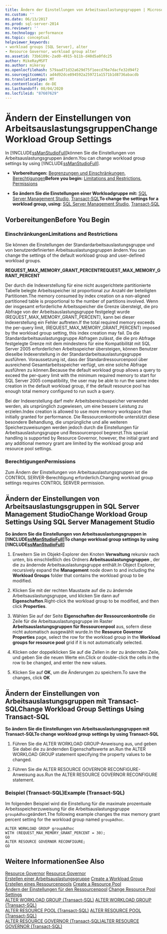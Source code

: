 ```yaml
---
title: Ändern der Einstellungen von Arbeitsauslastungsgruppen | Microsoft-Dokumentation
ms.custom: ''
ms.date: 06/13/2017
ms.prod: sql-server-2014
ms.reviewer: ''
ms.technology: performance
ms.topic: conceptual
helpviewer_keywords:
- workload groups [SQL Server], alter
- Resource Governor, workload group alter
ms.assetid: 73b6109c-2ad0-4915-b11b-d40d5a0fdc25
author: MikeRayMSFT
ms.author: mikeray
ms.openlocfilehash: 579aad71d32a629d75f1eecd76e7dacfe32d94f2
ms.sourcegitcommit: ad4d92dce894592a259721a1571b1d8736abacdb
ms.translationtype: MT
ms.contentlocale: de-DE
ms.lasthandoff: 08/04/2020
ms.locfileid: "87607629"
---
```

# <a name="change-workload-group-settings"></a><span data-ttu-id="44491-102">Ändern der Einstellungen von Arbeitsauslastungsgruppen</span><span class="sxs-lookup"><span data-stu-id="44491-102">Change Workload Group Settings</span></span>
  <span data-ttu-id="44491-103">In [!INCLUDE[ssManStudioFull](../../includes/ssmanstudiofull-md.md)]können Sie die Einstellungen von Arbeitsauslastungsgruppen ändern.</span><span class="sxs-lookup"><span data-stu-id="44491-103">You can change workload group settings by using [!INCLUDE[ssManStudioFull](../../includes/ssmanstudiofull-md.md)].</span></span>  
  
-   <span data-ttu-id="44491-104">**Vorbereitungen:**  [Begrenzungen und Einschränkungen](#LimitationsRestrictions), [Berechtigungen](#Permissions)</span><span class="sxs-lookup"><span data-stu-id="44491-104">**Before you begin:**  [Limitations and Restrictions](#LimitationsRestrictions), [Permissions](#Permissions)</span></span>  
  
-   <span data-ttu-id="44491-105">**So ändern Sie die Einstellungen einer Workloadgruppe mit:**  [SQL Server Management Studio](#ChgWGProp), [Transact-SQL](#ChgWGTSQL)</span><span class="sxs-lookup"><span data-stu-id="44491-105">**To change the settings for a workload group, using:**  [SQL Server Management Studio](#ChgWGProp), [Transact-SQL](#ChgWGTSQL)</span></span>  
  
## <a name="before-you-begin"></a><span data-ttu-id="44491-106">Vorbereitungen</span><span class="sxs-lookup"><span data-stu-id="44491-106">Before You Begin</span></span>  
  
###  <a name="limitations-and-restrictions"></a><a name="LimitationsRestrictions"></a> <span data-ttu-id="44491-107">Einschränkungen</span><span class="sxs-lookup"><span data-stu-id="44491-107">Limitations and Restrictions</span></span>  
 <span data-ttu-id="44491-108">Sie können die Einstellungen der Standardarbeitsauslastungsgruppe und von benutzerdefinierten Arbeitsauslastungsgruppen ändern.</span><span class="sxs-lookup"><span data-stu-id="44491-108">You can change the settings of the default workload group and user-defined workload groups.</span></span>  
  
 <span data-ttu-id="44491-109">**REQUEST_MAX_MEMORY_GRANT_PERCENT**</span><span class="sxs-lookup"><span data-stu-id="44491-109">**REQUEST_MAX_MEMORY_GRANT_PERCENT**</span></span>  
  
 <span data-ttu-id="44491-110">Der durch die Indexerstellung für eine nicht ausgerichtete partitionierte Tabelle belegte Arbeitsspeicher ist proportional zur Anzahl der beteiligten Partitionen.</span><span class="sxs-lookup"><span data-stu-id="44491-110">The memory consumed by index creation on a non-aligned partitioned table is proportional to the number of partitions involved.</span></span> <span data-ttu-id="44491-111">Wenn der insgesamt erforderliche Arbeitsspeicher die Grenze übersteigt, die pro Abfrage von der Arbeitsauslastungsgruppe festgelegt wurde (REQUEST_MAX_MEMORY_GRANT_PERCENT), kann bei dieser Indexerstellung ein Fehler auftreten.</span><span class="sxs-lookup"><span data-stu-id="44491-111">If the total required memory exceeds the per-query limit, (REQUEST_MAX_MEMORY_GRANT_PERCENT) imposed by the workload group setting, this index creation may fail.</span></span> <span data-ttu-id="44491-112">Da die Standardarbeitsauslastungsgruppe Abfragen zulässt, die die pro Abfrage festgelegte Grenze mit dem mindestens für eine Kompatibilität mit SQL Server 2005 erforderlichen Arbeitsspeicher übersteigen, können Benutzer dieselbe Indexerstellung in der Standardarbeitsauslastungsgruppe ausführen. Voraussetzung ist, dass der Standardressourcenpool über ausreichend Gesamtarbeitsspeicher verfügt, um eine solche Abfrage ausführen zu können.</span><span class="sxs-lookup"><span data-stu-id="44491-112">Because the default workload group allows a query to exceed the per-query limit with the minimum required memory to start for SQL Server 2005 compatibility, the user may be able to run the same index creation in the default workload group, if the default resource pool has enough total memory configured to run such a query.</span></span>  
  
 <span data-ttu-id="44491-113">Bei der Indexerstellung darf mehr Arbeitsbereichsspeicher verwendet werden, als ursprünglich zugewiesen, um eine bessere Leistung zu erzielen.</span><span class="sxs-lookup"><span data-stu-id="44491-113">Index creation is allowed to use more memory workspace than initially granted for performance.</span></span> <span data-ttu-id="44491-114">Die Ressourcenkontrolle unterstützt diese besondere Behandlung, die ursprüngliche und alle weiteren Speicherzuweisungen werden jedoch durch die Einstellungen für Arbeitsauslastungsgruppe und Ressourcenpool begrenzt.</span><span class="sxs-lookup"><span data-stu-id="44491-114">This special handling is supported by Resource Governor, however, the initial grant and any additional memory grant are limited by the workload group and resource pool settings.</span></span>  
  
###  <a name="permissions"></a><a name="Permissions"></a> <span data-ttu-id="44491-115">Berechtigungen</span><span class="sxs-lookup"><span data-stu-id="44491-115">Permissions</span></span>  
 <span data-ttu-id="44491-116">Zum Ändern der Einstellungen von Arbeitsauslastungsgruppen ist die CONTROL SERVER-Berechtigung erforderlich.</span><span class="sxs-lookup"><span data-stu-id="44491-116">Changing workload group settings requires CONTROL SERVER permission.</span></span>  
  
##  <a name="change-workload-group-settings-using-sql-server-management-studio"></a><a name="ChgWGProp"></a> <span data-ttu-id="44491-117">Ändern der Einstellungen von Arbeitsauslastungsgruppen in SQL Server Management Studio</span><span class="sxs-lookup"><span data-stu-id="44491-117">Change Workload Group Settings Using SQL Server Management Studio</span></span>  
 <span data-ttu-id="44491-118">**So ändern Sie die Einstellungen von Arbeitsauslastungsgruppen in [!INCLUDE[ssManStudioFull](../../includes/ssmanstudiofull-md.md)]**</span><span class="sxs-lookup"><span data-stu-id="44491-118">**To change workload group settings by using [!INCLUDE[ssManStudioFull](../../includes/ssmanstudiofull-md.md)]**</span></span>  
  
1.  <span data-ttu-id="44491-119">Erweitern Sie im Objekt-Explorer den Knoten **Verwaltung** rekursiv nach unten, bis einschließlich des Ordners **Arbeitsauslastungsgruppen** , der die zu ändernde Arbeitsauslastungsgruppe enthält.</span><span class="sxs-lookup"><span data-stu-id="44491-119">In Object Explorer, recursively expand the **Management** node down to and including the **Workload Groups** folder that contains the workload group to be modified.</span></span>  
  
2.  <span data-ttu-id="44491-120">Klicken Sie mit der rechten Maustaste auf die zu ändernde Arbeitsauslastungsgruppe, und klicken Sie dann auf **Eigenschaften**.</span><span class="sxs-lookup"><span data-stu-id="44491-120">Right-click the workload group to be modified, and then click **Properties**.</span></span>  
  
3.  <span data-ttu-id="44491-121">Wählen Sie auf der Seite **Eigenschaften der Ressourcenkontrolle** die Zeile für die Arbeitsauslastungsgruppe im Raster **Arbeitsauslastungsgruppen für Ressourcenpool** aus, sofern diese nicht automatisch ausgewählt wurde.</span><span class="sxs-lookup"><span data-stu-id="44491-121">In the **Resource Governor Properties** page, select the row for the workload group in the **Workload groups for resource pool** grid if it is not automatically selected.</span></span>  
  
4.  <span data-ttu-id="44491-122">Klicken oder doppelklicken Sie auf die Zellen in der zu ändernden Zeile, und geben Sie die neuen Werte ein.</span><span class="sxs-lookup"><span data-stu-id="44491-122">Click or double-click the cells in the row to be changed, and enter the new values.</span></span>  
  
5.  <span data-ttu-id="44491-123">Klicken Sie auf **OK**, um die Änderungen zu speichern.</span><span class="sxs-lookup"><span data-stu-id="44491-123">To save the changes, click **OK**</span></span>  
  
##  <a name="change-workload-group-settings-using-transact-sql"></a><a name="ChgWGTSQL"></a> <span data-ttu-id="44491-124">Ändern der Einstellungen von Arbeitsauslastungsgruppen mit Transact-SQL</span><span class="sxs-lookup"><span data-stu-id="44491-124">Change Workload Group Settings Using Transact-SQL</span></span>  
 <span data-ttu-id="44491-125">**So ändern Sie die Einstellungen von Arbeitsauslastungsgruppen mit Transact-SQL**</span><span class="sxs-lookup"><span data-stu-id="44491-125">**To change workload group settings by using Transact-SQL**</span></span>  
  
1.  <span data-ttu-id="44491-126">Führen Sie die ALTER WORKLOAD GROUP-Anweisung aus, und geben Sie dabei die zu ändernden Eigenschaftswerte an.</span><span class="sxs-lookup"><span data-stu-id="44491-126">Run the ALTER WORKLOAD GROUP statement specifying the property values to be changed.</span></span>  
  
2.  <span data-ttu-id="44491-127">Führen Sie die ALTER RESOURCE GOVERNOR RECONFIGURE-Anweisung aus.</span><span class="sxs-lookup"><span data-stu-id="44491-127">Run the ALTER RESOURCE GOVERNOR RECONFIGURE statement.</span></span>  
  
### <a name="example-transact-sql"></a><span data-ttu-id="44491-128">Beispiel (Transact-SQL)</span><span class="sxs-lookup"><span data-stu-id="44491-128">Example (Transact-SQL)</span></span>  
 <span data-ttu-id="44491-129">Im folgenden Beispiel wird die Einstellung für die maximale prozentuale Arbeitsspeicherzuweisung für die Arbeitsauslastungsgruppe `groupAdhoc`geändert.</span><span class="sxs-lookup"><span data-stu-id="44491-129">The following example changes the max memory grant percent setting for the workload group named `groupAdhoc`.</span></span>  
  
```  
ALTER WORKLOAD GROUP groupAdhoc  
WITH (REQUEST_MAX_MEMORY_GRANT_PERCENT = 30);  
GO  
ALTER RESOURCE GOVERNOR RECONFIGURE;  
GO  
```  
  
## <a name="see-also"></a><span data-ttu-id="44491-130">Weitere Informationen</span><span class="sxs-lookup"><span data-stu-id="44491-130">See Also</span></span>  
 <span data-ttu-id="44491-131">[Resource Governor](resource-governor.md) </span><span class="sxs-lookup"><span data-stu-id="44491-131">[Resource Governor](resource-governor.md) </span></span>  
 <span data-ttu-id="44491-132">[Erstellen einer Arbeitsauslastungsgruppe](create-a-workload-group.md) </span><span class="sxs-lookup"><span data-stu-id="44491-132">[Create a Workload Group](create-a-workload-group.md) </span></span>  
 <span data-ttu-id="44491-133">[Erstellen eines Ressourcenpools](create-a-resource-pool.md) </span><span class="sxs-lookup"><span data-stu-id="44491-133">[Create a Resource Pool](create-a-resource-pool.md) </span></span>  
 <span data-ttu-id="44491-134">[Ändern der Einstellungen für den Ressourcenpool](change-resource-pool-settings.md) </span><span class="sxs-lookup"><span data-stu-id="44491-134">[Change Resource Pool Settings](change-resource-pool-settings.md) </span></span>  
 <span data-ttu-id="44491-135">[ALTER WORKLOAD GROUP &#40;Transact-SQL&#41;](/sql/t-sql/statements/alter-workload-group-transact-sql) </span><span class="sxs-lookup"><span data-stu-id="44491-135">[ALTER WORKLOAD GROUP &#40;Transact-SQL&#41;](/sql/t-sql/statements/alter-workload-group-transact-sql) </span></span>  
 <span data-ttu-id="44491-136">[ALTER RESOURCE POOL &#40;Transact-SQL&#41;](/sql/t-sql/statements/alter-resource-pool-transact-sql) </span><span class="sxs-lookup"><span data-stu-id="44491-136">[ALTER RESOURCE POOL &#40;Transact-SQL&#41;](/sql/t-sql/statements/alter-resource-pool-transact-sql) </span></span>  
 [<span data-ttu-id="44491-137">ALTER RESOURCE GOVERNOR &#40;Transact-SQL&#41;</span><span class="sxs-lookup"><span data-stu-id="44491-137">ALTER RESOURCE GOVERNOR &#40;Transact-SQL&#41;</span></span>](/sql/t-sql/statements/alter-resource-governor-transact-sql)  
  
  
